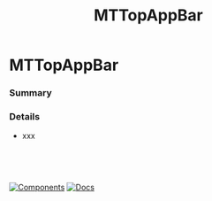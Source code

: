 ﻿---
uid: C.MTTopAppBar
title: MTTopAppBar
---
# MTTopAppBar

### Summary

### Details

- xxx

&nbsp;

&nbsp;

[![Components](https://img.shields.io/static/v1?label=Components&message=Core&color=blue)](xref:A.CoreComponents)
[![Docs](https://img.shields.io/static/v1?label=API%20Documentation&message=MTTopAppBar&color=brightgreen)](xref:BlazorMdc.MTTopAppBar)
